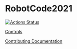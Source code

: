 # RobotCode2021

[![Actions Status](https://github.com/cavineers/RobotCode2021/workflows/Gradle/badge.svg)](https://github.com/cavineers/RobotCode2021/actions)

[Controls](https://github.com/cavineers/RobotCode2021/blob/master/CONTROLS.md)

[Contributing Documentation](https://github.com/cavineers/RobotCode2021/blob/master/CONTRIBUTING.md)

